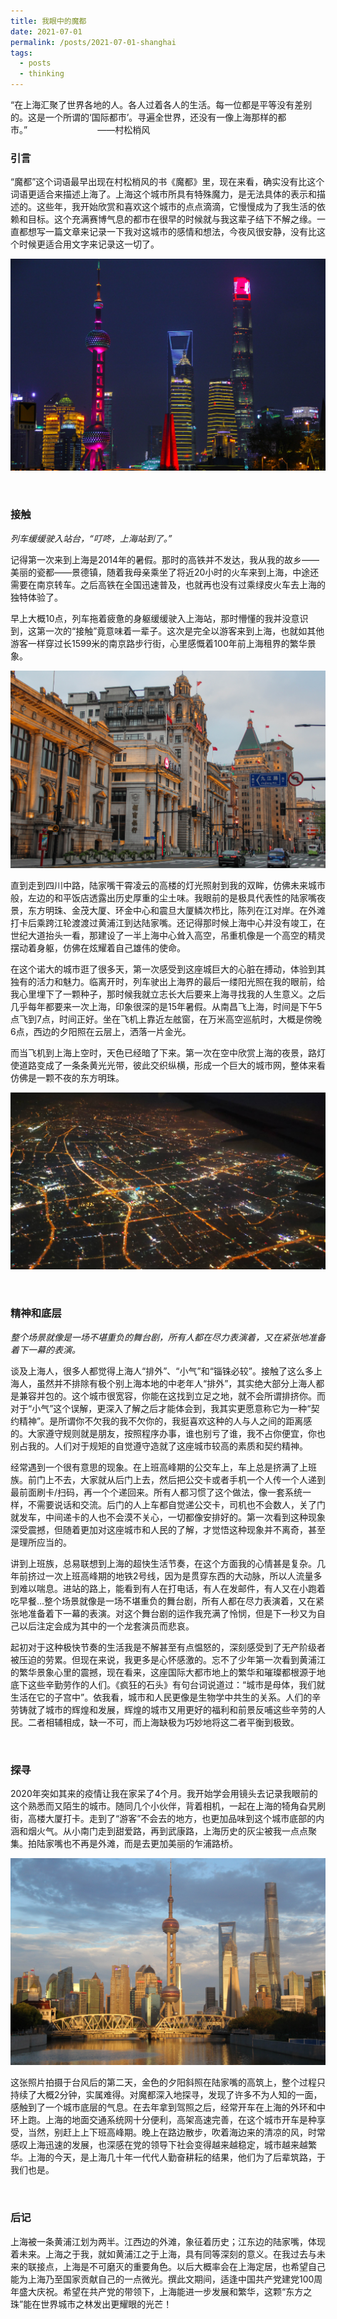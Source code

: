 ```yaml
---
title: 我眼中的魔都
date: 2021-07-01
permalink: /posts/2021-07-01-shanghai
tags:
  - posts
  - thinking
---
```


“在上海汇聚了世界各地的人。各人过着各人的生活。每一位都是平等没有差别的。这是一个所谓的‘国际都市’。寻遍全世界，还没有一像上海那样的都市。”&emsp;&emsp;&emsp;&emsp;&emsp;&emsp;&emsp;&emsp;——村松梢风

### **引言**

“魔都”这个词语最早出现在村松梢风的书《魔都》里，现在来看，确实没有比这个词语更适合来描述上海了。上海这个城市所具有特殊魔力，是无法具体的表示和描述的。这些年，我开始欣赏和喜欢这个城市的点点滴滴，它慢慢成为了我生活的依赖和目标。这个充满赛博气息的都市在很早的时候就与我这辈子结下不解之缘。一直都想写一篇文章来记录一下我对这城市的感情和想法，今夜风很安静，没有比这个时候更适合用文字来记录这一切了。

![HEAD](/_posts/images/shanghai-head.jpg)

<br />

### **接触**

*列车缓缓驶入站台，“叮咚，上海站到了。”*

记得第一次来到上海是2014年的暑假。那时的高铁并不发达，我从我的故乡——美丽的瓷都——景德镇，随着我母亲乘坐了将近20小时的火车来到上海，中途还需要在南京转车。之后高铁在全国迅速普及，也就再也没有过乘绿皮火车去上海的独特体验了。

早上大概10点，列车拖着疲惫的身躯缓缓驶入上海站，那时懵懂的我并没意识到，这第一次的“接触”竟意味着一辈子。这次是完全以游客来到上海，也就如其他游客一样穿过长1599米的南京路步行街，心里感慨着100年前上海租界的繁华景象。

![外滩](/_posts/images/shanghai-1.jpg)

直到走到四川中路，陆家嘴干霄凌云的高楼的灯光照射到我的双眸，仿佛未来城市般，左边的和平饭店透露出历史厚重的尘土味。我眼前的是极具代表性的陆家嘴夜景，东方明珠、金茂大厦、环金中心和震旦大厦鳞次栉比，陈列在江对岸。在外滩打卡后乘跨江轮渡渡过黄浦江到达陆家嘴。还记得那时候上海中心并没有竣工，在世纪大道抬头一看，那建设了一半上海中心耸入高空，吊重机像是一个高空的精灵摆动着身躯，仿佛在炫耀着自己雄伟的使命。

在这个诺大的城市逛了很多天，第一次感受到这座城巨大的心脏在搏动，体验到其独有的活力和魅力。临离开时，列车驶出上海界的最后一缕阳光照在我的眼前，给我心里埋下了一颗种子，那时候我就立志长大后要来上海寻找我的人生意义。之后几乎每年都要来一次上海，印象很深的是15年暑假。从南昌飞上海，时间是下午5点飞到7点，时间正好。坐在飞机上靠近左舷窗，在万米高空巡航时，大概是傍晚6点，西边的夕阳照在云层上，洒落一片金光。

而当飞机到上海上空时，天色已经暗了下来。第一次在空中欣赏上海的夜景，路灯使道路变成了一条条黄光光带，彼此交织纵横，形成一个巨大的城市网，整体来看仿佛是一颗不夜的东方明珠。

![飞机夜景](/_posts/images/shanghai-2.jpg)

<br />

### **精神和底层**

*整个场景就像是一场不堪重负的舞台剧，所有人都在尽力表演着，又在紧张地准备着下一幕的表演。*

谈及上海人，很多人都觉得上海人“排外”、“小气”和“锱铢必较”。接触了这么多上海人，虽然并不排除有极个别上海本地的中老年人“排外”，其实绝大部分上海人都是兼容并包的。这个城市很宽容，你能在这找到立足之地，就不会所谓排挤你。而对于“小气”这个误解，更深入了解之后才能体会到，我其实更愿意称它为一种“契约精神”。是所谓你不欠我的我不欠你的，我挺喜欢这种的人与人之间的距离感的。大家遵守规则就是朋友，按照程序办事，谁也别亏了谁，我不占你便宜，你也别占我的。人们对于规矩的自觉遵守造就了这座城市较高的素质和契约精神。

经常遇到一个很有意思的现象。在上班高峰期的公交车上，车上总是挤满了上班族。前门上不去，大家就从后门上去，然后把公交卡或者手机一个人传一个人递到最前面刷卡/扫码，再一个个递回来。所有人都习惯了这个做法，像一套系统一样，不需要说话和交流。后门的人上车都自觉递公交卡，司机也不会数人，关了门就发车，中间递卡的人也不会漠不关心，一切都像安排好的。第一次看到这种现象深受震撼，但随着更加对这座城市和人民的了解，才觉悟这种现象并不离奇，甚至是理所应当的。

讲到上班族，总易联想到上海的超快生活节奏，在这个方面我的心情甚是复杂。几年前挤过一次上班高峰期的地铁2号线，因为是贯穿东西的大动脉，所以人流量多到难以喘息。进站的路上，能看到有人在打电话，有人在发邮件，有人又在小跑着吃早餐…整个场景就像是一场不堪重负的舞台剧，所有人都在尽力表演着，又在紧张地准备着下一幕的表演。对这个舞台剧的运作我充满了怜悯，但是下一秒又为自己以后注定会成为其中的一个龙套演员而悲哀。

起初对于这种极快节奏的生活我是不解甚至有点愠怒的，深刻感受到了无产阶级者被压迫的劳累。但现在来说，我更多是心怀感激的。忘不了少年第一次看到黄浦江的繁华景象心里的震撼，现在看来，这座国际大都市地上的繁华和璀璨都根源于地底下这些辛勤劳作的人们。《疯狂的石头》有句台词说道过：“城市是母体，我们就生活在它的子宫中”。依我看，城市和人民更像是生物学中共生的关系。人们的辛劳铸就了城市的辉煌和发展，辉煌的城市又用更好的福利和前景反哺这些辛劳的人民。二者相辅相成，缺一不可，而上海缺极为巧妙地将这二者平衡到极致。

<br />

### **探寻**

2020年突如其来的疫情让我在家呆了4个月。我开始学会用镜头去记录我眼前的这个熟悉而又陌生的城市。随同几个小伙伴，背着相机，一起在上海的犄角旮旯刷街，高楼大厦打卡。走到了“游客”不会去的地方，也更加品味到这个城市底部的内涵和烟火气。从小南门走到甜爱路，再到武康路，上海历史的灰尘被我一点点聚集。拍陆家嘴也不再是外滩，而是去更加美丽的乍浦路桥。

![夕阳陆家嘴.jpg](/_posts/images/shanghai-3.jpg)

这张照片拍摄于台风后的第二天，金色的夕阳斜照在陆家嘴的高筑上，整个过程只持续了大概2分钟，实属难得。对魔都深入地探寻，发现了许多不为人知的一面，感触到了一个城市底层的气息。在去年拿到驾照之后，经常开车在上海的外环和中环上跑。上海的地面交通系统网十分便利，高架高速完善，在这个城市开车是种享受，当然，别赶上上下班高峰期。晚上在路边散步，吹着海边来的清凉的风，时常感叹上海迅速的发展，也深感在党的领导下社会变得越来越稳定，城市越来越繁华。上海的今天，是上海几十年一代代人勤奋耕耘的结果，他们为了后辈筑路，于我们也是。

<br />

### **后记**

上海被一条黄浦江划为两半。江西边的外滩，象征着历史；江东边的陆家嘴，体现着未来。上海之于我，就如黄浦江之于上海，具有同等深刻的意义。在我过去与未来的联接点，上海是不可磨灭的重要角色。以后大概率会在上海定居，也希望自己能为上海乃至国家贡献自己的一点微光。撰此文期间，适逢中国共产党建党100周年盛大庆祝。希望在共产党的带领下，上海能进一步发展和繁华，这颗“东方之珠”能在世界城市之林发出更耀眼的光芒！
